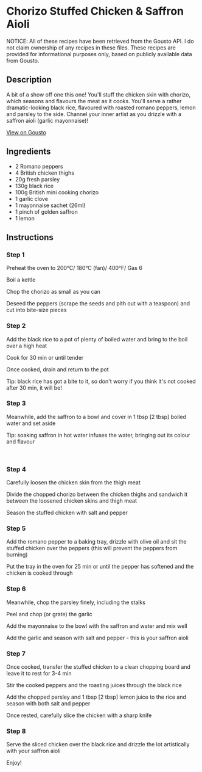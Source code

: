 # Chorizo Stuffed Chicken & Saffron Aioli

NOTICE: All of these recipes have been retrieved from the Gousto API. I do not claim ownership of any recipes in these files. These recipes are provided for informational purposes only, based on publicly available data from Gousto.

## Description

A bit of a show off one this one! You'll stuff the chicken skin with chorizo, which seasons and flavours the meat as it cooks. You'll serve a rather dramatic-looking black rice, flavoured with roasted romano peppers, lemon and parsley to the side. Channel your inner artist as you drizzle with a saffron aioli (garlic mayonnaise)!

[View on Gousto](https://www.gousto.co.uk/recipes/cookbook/chorizo-stuffed-chicken-saffron-aioli)

## Ingredients

- 2 Romano peppers
- 4 British chicken thighs
- 20g fresh parsley 
- 130g black rice 
- 100g British mini cooking chorizo
- 1 garlic clove
- 1 mayonnaise sachet (26ml)
- 1 pinch of golden saffron
- 1 lemon 

## Instructions


### Step 1

Preheat the oven to 200&deg;C/ 180&deg;C (fan)/ 400&deg;F/ Gas 6


Boil a kettle


Chop the chorizo as small as you can


Deseed the peppers (scrape the seeds and pith out with a teaspoon) and cut into bite-size pieces


### Step 2

Add the black rice to a pot of plenty of boiled water and bring to the boil over a high heat


Cook for 30 min or until tender&nbsp;


Once cooked, drain and return to the pot


Tip: black rice has got a bite to it, so don't worry if you think it's not cooked after 30 min, it will be!


### Step 3

Meanwhile, add the saffron to a bowl and cover in 1 tbsp <span class="text-danger">[2 tbsp]</span>&nbsp;boiled water and set aside


Tip: soaking saffron in hot water infuses the water, bringing out its colour and flavour


&nbsp;


### Step 4

Carefully loosen the chicken skin from the thigh meat&nbsp;


Divide the chopped&nbsp;chorizo between the chicken thighs and sandwich it between the loosened chicken skins and thigh meat


Season the stuffed chicken with salt and pepper&nbsp;


### Step 5

Add the romano&nbsp;pepper&nbsp;to a baking tray, drizzle with olive oil and sit the stuffed chicken over the peppers&nbsp;(this will prevent the peppers from burning)


Put the tray in the oven for 25 min or until the pepper has softened and the chicken is cooked through


### Step 6

Meanwhile, chop the parsley finely, including the stalks


Peel and chop (or grate) the garlic


Add the mayonnaise to the bowl with the saffron and water&nbsp;and mix well


Add the&nbsp;garlic and season with salt and pepper - this is your saffron aioli


### Step 7

Once cooked, transfer the stuffed chicken to a clean chopping board and leave it to rest for 3-4 min


Stir the cooked peppers and the roasting juices through the black rice


Add the chopped&nbsp;parsley and&nbsp;1 tbsp <span class="text-danger">[2 tbsp]</span> lemon juice&nbsp;to the rice and season with both&nbsp;salt and pepper&nbsp;


Once rested, carefully slice the chicken with a sharp knife&nbsp;

### Step 8

Serve the sliced chicken over the black rice and drizzle the lot artistically with your&nbsp;saffron aioli


Enjoy!

